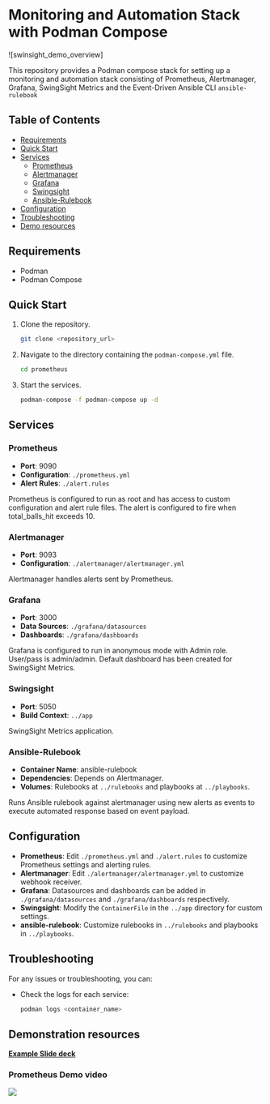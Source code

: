 # Monitoring and Automation Stack with Podman Compose

![swinsight_demo_overview]

This repository provides a Podman compose stack for setting up a monitoring and automation stack consisting of Prometheus, Alertmanager, Grafana, SwingSight Metrics and the Event-Driven Ansible CLI `ansible-rulebook`

## Table of Contents

- [Requirements](#requirements)
- [Quick Start](#quick-start)
- [Services](#services)
  - [Prometheus](#prometheus)
  - [Alertmanager](#alertmanager)
  - [Grafana](#grafana)
  - [Swingsight](#swingsight)
  - [Ansible-Rulebook](#ansible-rulebook)
- [Configuration](#configuration)
- [Troubleshooting](#troubleshooting)
- [Demo resources](#demonstration-resources)


## Requirements

- Podman
- Podman Compose

## Quick Start

1. Clone the repository.
    ```bash
    git clone <repository_url>
    ```

2. Navigate to the directory containing the `podman-compose.yml` file.
    ```bash
    cd prometheus
    ```

3. Start the services.
    ```bash
    podman-compose -f podman-compose up -d
    ```


## Services

### Prometheus

- **Port**: 9090
- **Configuration**: `./prometheus.yml`
- **Alert Rules**: `./alert.rules`

Prometheus is configured to run as root and has access to custom configuration and alert rule files. The alert is configured to fire when total_balls_hit exceeds 10.

### Alertmanager

- **Port**: 9093
- **Configuration**: `./alertmanager/alertmanager.yml`

Alertmanager handles alerts sent by Prometheus.

### Grafana

- **Port**: 3000
- **Data Sources**: `./grafana/datasources`
- **Dashboards**: `./grafana/dashboards`

Grafana is configured to run in anonymous mode with Admin role. User/pass is admin/admin. Default dashboard has been created for SwingSight Metrics.

### Swingsight

- **Port**: 5050
- **Build Context**: `../app`
  
SwingSight Metrics application.

### Ansible-Rulebook

- **Container Name**: ansible-rulebook
- **Dependencies**: Depends on Alertmanager.
- **Volumes**: Rulebooks at `../rulebooks` and playbooks at `../playbooks`.

Runs Ansible rulebook against alertmanager using new alerts as events to execute automated response based on event payload.

## Configuration

- **Prometheus**: Edit `./prometheus.yml` and `./alert.rules` to customize Prometheus settings and alerting rules.
- **Alertmanager**: Edit `./alertmanager/alertmanager.yml` to customize webhook receiver.
- **Grafana**: Datasources and dashboards can be added in `./grafana/datasources` and `./grafana/dashboards` respectively.
- **Swingsight**: Modify the `ContainerFile` in the `../app` directory for custom settings.
- **ansible-rulebook**: Customize rulebooks in `../rulebooks` and playbooks in `../playbooks`.

## Troubleshooting

For any issues or troubleshooting, you can:

- Check the logs for each service:
    ```bash
    podman logs <container_name>
    ```

## Demonstration resources

[**Example Slide deck**](../app/static/swingsight_prometheus_slide_deck.pdf)

### Prometheus Demo video

![](../app/static/swingsight_demo.gif)